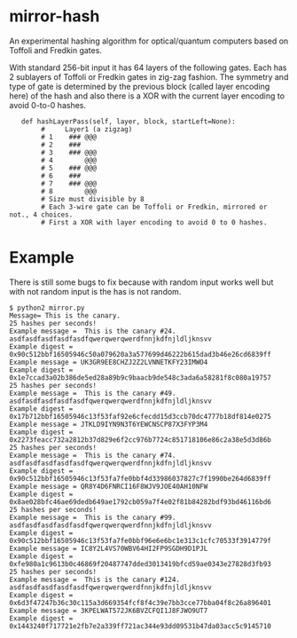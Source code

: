# mirror-hash
An experimental hashing algorithm for optical/quantum computers based on Toffoli and Fredkin gates.

With standard 256-bit input it has 64 layers of the following gates. Each has 2 sublayers of Toffoli or Fredkin gates in zig-zag fashion. The symmetry and type of gate is determined by the previous block (called layer encoding here) of the hash and also there is a XOR with the current layer encoding to avoid 0-to-0 hashes.

```
   def hashLayerPass(self, layer, block, startLeft=None):
        #     Layer1 (a zigzag)                                                                             
        # 1    ### @@@                                                                                     
        # 2    ###                                                                                         
        # 3    ### @@@                                                                                     
        # 4        @@@                                                                                     
        # 5    ### @@@                                                                                     
        # 6    ###                                                                                         
        # 7    ### @@@                                                                                     
        # 8        @@@                                                                                                                                                                                                                                                          
        # Size must divisible by 8                                                                   
        # Each 3-wire gate can be Toffoli or Fredkin, mirrored or not., 4 choices.                        
        # First a XOR with layer encoding to avoid 0 to 0 hashes.         
```

# Example

There is still some bugs to fix because with random input works well but with not random input is the has is not random.

```
$ python2 mirror.py
Message= This is the canary.
25 hashes per seconds!
Example message =  This is the canary #24. asdfasdfasdfasdfasdfqwerqwerqwerdfnnjkdfnjldljknsvv
Example digest =  0x90c512bbf16505946c50a079620a3a577699d46222b615dad3b46e26cd6839ff
Example message = UK3GR9EE8CHZJ2Z2LVNNETKFY23IMWO4
Example digest =  0x1e7ccad3a02b386de5ed28a89b9c9baacb9de548c3ada6a58281f8c080a19757
25 hashes per seconds!
Example message =  This is the canary #49. asdfasdfasdfasdfasdfqwerqwerqwerdfnnjkdfnjldljknsvv
Example digest =  0x17b712bbf16505946c13f53faf92e6cfecdd15d3ccb70dc4777b18df814e0275
Example message = JTKLD9IYN9N3T6YEWCNSCP87X3FYP3M4
Example digest =  0x2273feacc732a2812b37d829e6f2cc976b7724c851718106e86c2a38e5d3d86b
25 hashes per seconds!
Example message =  This is the canary #74. asdfasdfasdfasdfasdfqwerqwerqwerdfnnjkdfnjldljknsvv
Example digest =  0x90c512bbf16505946c13f53fa7fe0bbf4d33986037827c7f1990be264d6839ff
Example message = QR8Y4D6FNRCI16F8WJV9JOE40AH10NFW
Example digest =  0x8ae028bfc46ae69dedb649ae1792cb059a7f4e02f81b84282bdf93bd46116bd6
25 hashes per seconds!
Example message =  This is the canary #99. asdfasdfasdfasdfasdfqwerqwerqwerdfnnjkdfnjldljknsvv
Example digest =  0x90c512bbf16505946c13f53fa7fe0bbf96e6e6bc1e313c1cfc70533f3914779f
Example message = IC8Y2L4VS70WBV64HI2FP9SGDH9D1PJL
Example digest =  0xfe980a1c9613b0c46869f20487747dded3013419bfcd59ae0343e27828d3fb93
25 hashes per seconds!
Example message =  This is the canary #124. asdfasdfasdfasdfasdfqwerqwerqwerdfnnjkdfnjldljknsvv
Example digest =  0x6d3f47247b36c30c115a3d669354fcf8f4c39e7bb3cce77bba04f8c26a896401
Example message = 3KPELWAT572JK6BVZCFQI1J8FJWO9UT7
Example digest =  0x1443240f717721e2fb7e2a339ff721ac344e93dd09531b47da03acc5c9145710
```
